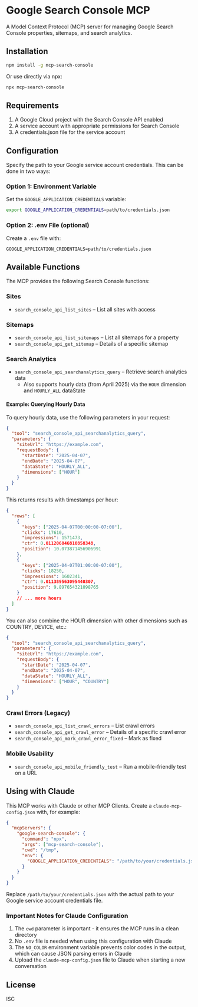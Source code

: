 # Google Search Console MCP

A Model Context Protocol (MCP) server for managing Google Search Console properties, sitemaps, and search analytics.

## Installation

```bash
npm install -g mcp-search-console
```

Or use directly via npx:

```bash
npx mcp-search-console
```

## Requirements

1. A Google Cloud project with the Search Console API enabled
2. A service account with appropriate permissions for Search Console
3. A credentials.json file for the service account

## Configuration

Specify the path to your Google service account credentials. This can be done in two ways:

### Option 1: Environment Variable

Set the `GOOGLE_APPLICATION_CREDENTIALS` variable:

```bash
export GOOGLE_APPLICATION_CREDENTIALS=path/to/credentials.json
```

### Option 2: .env File (optional)

Create a `.env` file with:

```
GOOGLE_APPLICATION_CREDENTIALS=path/to/credentials.json
```

## Available Functions

The MCP provides the following Search Console functions:

### Sites
- `search_console_api_list_sites` – List all sites with access

### Sitemaps
- `search_console_api_list_sitemaps` – List all sitemaps for a property
- `search_console_api_get_sitemap` – Details of a specific sitemap

### Search Analytics
- `search_console_api_searchanalytics_query` – Retrieve search analytics data
  - Also supports hourly data (from April 2025) via the `HOUR` dimension and `HOURLY_ALL` dataState

#### Example: Querying Hourly Data

To query hourly data, use the following parameters in your request:

```json
{
  "tool": "search_console_api_searchanalytics_query",
  "parameters": {
    "siteUrl": "https://example.com",
    "requestBody": {
      "startDate": "2025-04-07",
      "endDate": "2025-04-07",
      "dataState": "HOURLY_ALL",
      "dimensions": ["HOUR"]
    }
  }
}
```

This returns results with timestamps per hour:

```json
{
  "rows": [
    {
      "keys": ["2025-04-07T00:00:00-07:00"],
      "clicks": 17610,
      "impressions": 1571473,
      "ctr": 0.011206046810858348,
      "position": 10.073871456906991
    },
    {
      "keys": ["2025-04-07T01:00:00-07:00"],
      "clicks": 18250,
      "impressions": 1602341,
      "ctr": 0.011389563095440307,
      "position": 9.897654321098765
    }
    // ... more hours
  ]
}
```

You can also combine the HOUR dimension with other dimensions such as COUNTRY, DEVICE, etc.:

```json
{
  "tool": "search_console_api_searchanalytics_query",
  "parameters": {
    "siteUrl": "https://example.com",
    "requestBody": {
      "startDate": "2025-04-07",
      "endDate": "2025-04-07",
      "dataState": "HOURLY_ALL",
      "dimensions": ["HOUR", "COUNTRY"]
    }
  }
}
```

### Crawl Errors (Legacy)
- `search_console_api_list_crawl_errors` – List crawl errors
- `search_console_api_get_crawl_error` – Details of a specific crawl error
- `search_console_api_mark_crawl_error_fixed` – Mark as fixed

### Mobile Usability
- `search_console_api_mobile_friendly_test` – Run a mobile-friendly test on a URL

## Using with Claude

This MCP works with Claude or other MCP Clients. Create a `claude-mcp-config.json` with, for example:

```json
{
  "mcpServers": {
    "google-search-console": {
      "command": "npx",
      "args": ["mcp-search-console"],
      "cwd": "/tmp",
      "env": {
        "GOOGLE_APPLICATION_CREDENTIALS": "/path/to/your/credentials.json"
      }
    }
  }
}
```

Replace `/path/to/your/credentials.json` with the actual path to your Google service account credentials file.

### Important Notes for Claude Configuration

1. The `cwd` parameter is important - it ensures the MCP runs in a clean directory
2. No `.env` file is needed when using this configuration with Claude
3. The `NO_COLOR` environment variable prevents color codes in the output, which can cause JSON parsing errors in Claude
4. Upload the `claude-mcp-config.json` file to Claude when starting a new conversation

## License

ISC
